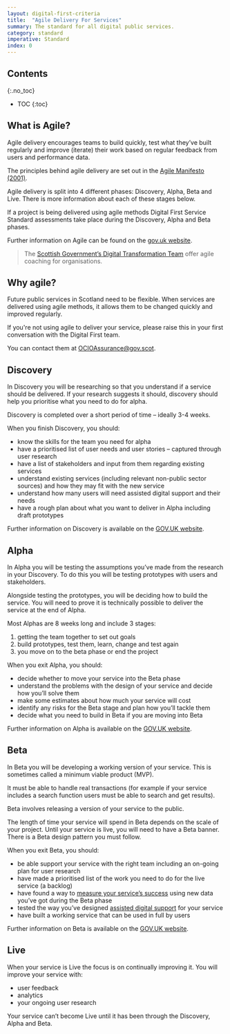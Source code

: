 ```yaml
---
layout: digital-first-criteria
title:  "Agile Delivery For Services"
summary: The standard for all digital public services.
category: standard
imperative: Standard
index: 0
---
```


## Contents
{:.no_toc}

* TOC
{:toc}
<!--TOC max3-->

## What is Agile?
Agile delivery encourages teams to build quickly, test what they’ve built regularly and improve (iterate) their work based on regular feedback from users and performance data.

The principles behind agile delivery are set out in the [Agile Manifesto (2001)](http://agilemanifesto.org/principles.html).

Agile delivery is split into 4 different phases: Discovery, Alpha, Beta and Live. There is more information about each of these stages below.

If a project is being delivered using agile methods Digital First Service Standard assessments take place during the Discovery, Alpha and Beta phases.

Further information on Agile can be found on the [gov.uk website](https://www.gov.uk/service-manual/agile-delivery/agile-government-services-introduction).

> The [Scottish Government’s Digital Transformation Team](/services/digital-transformation-service/) offer agile coaching for organisations.

## Why agile?

Future public services in Scotland need to be flexible. When services are delivered using agile methods, it allows them to be changed quickly and improved regularly.

If you're not using agile to deliver your service, please raise this in your first conversation with the Digital First team.

You can contact them at <a href="mailto:OCIOAssurance@gov.scot">OCIOAssurance@gov.scot</a>.

## Discovery

In Discovery you will be researching so that you understand if a service should be delivered. If your research suggests it should, discovery should help you prioritise what you need to do for alpha.

Discovery is completed over a short period of time – ideally  3-4 weeks.

When you finish Discovery, you should:
* know the skills for the team you need for alpha
* have a prioritised list of user needs and user stories  – captured through user research
* have a list of stakeholders and input from them regarding existing services
* understand existing services (including relevant non-public sector sources) and how they may fit with the new service
* understand how many users will need assisted digital support and their needs
* have a rough plan about what you want to deliver in Alpha including draft prototypes

Further information on Discovery is available on the [GOV.UK website](https://www.gov.uk/service-manual/agile-delivery/how-the-discovery-phase-works).

## Alpha

In Alpha you will be testing the assumptions you’ve made from the research in your Discovery. To do this you will be testing prototypes with users and stakeholders.

Alongside testing the prototypes, you will be deciding how to build the service. You will need to prove it is technically possible to deliver the service at the end of Alpha.

Most Alphas are 8 weeks long and include 3 stages:

1.	getting the team together to set out goals
2.	build prototypes, test them, learn, change and test again
3.	you move on to the beta phase or end the project

When you exit Alpha, you should:

* decide whether to move your service into the Beta phase
* understand the problems with the design of your service and decide how you’ll solve them
* make some estimates about how much your service will cost
* identify any risks for the Beta stage and plan how you’ll tackle them
* decide what you need to build in Beta if you are moving into Beta

Further information on Alpha is available on the [GOV.UK website](https://www.gov.uk/service-manual/agile-delivery/how-the-alpha-phase-works).

## Beta

In Beta you will be developing a working version of your service. This is sometimes called a minimum viable product (MVP).

It must be able to handle real transactions (for example if your service includes a search function users must be able to search and get results).

Beta involves releasing a version of your service to the public.

The length of time your service will spend in Beta depends on the scale of your project. Until your service is live, you will need to have a Beta banner. There is a Beta design pattern you must follow.

When you exit Beta, you should:

* be able support your service with the right team including an on-going plan for user research
* have made a prioritised list of the work you need to do for the live service (a backlog)
* have found a way to [measure your service’s success](https://www.gov.uk/service-manual/measuring-success/using-data-to-improve-your-service-an-introduction) using new data you’ve got during the Beta phase
* tested the way you’ve designed [assisted digital support](https://www.gov.uk/service-manual/helping-people-to-use-your-service/designing-assisted-digital) for your service
* have built a working service that can be used in full by users

Further information on Beta is available on the [GOV.UK website](https://www.gov.uk/service-manual/agile-delivery/how-the-beta-phase-works).

## Live

When your service is Live the focus is on continually improving it. You will improve your service with:

* user feedback
* analytics
* your ongoing user research

Your service can’t become Live until it has been through the Discovery, Alpha and Beta.
